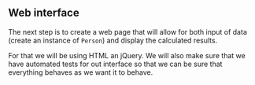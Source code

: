 ## Web interface

The next step is to create a web page that will allow for both input of data (create an instance of `Person`) and display the calculated results. 

For that we will be using HTML an jQuery. We will also make sure that we have automated tests for out interface so that we can be sure that everything behaves as we want it to behave.



